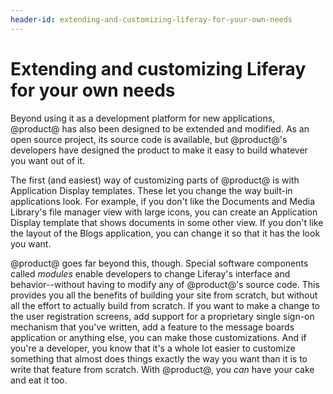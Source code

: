 ```yaml
---
header-id: extending-and-customizing-liferay-for-your-own-needs
---
```


# Extending and customizing Liferay for your own needs

Beyond using it as a development platform for new applications, @product@
has also been designed to be extended and modified. As an open source project,
its source code is available, but @product@'s developers have designed the
product to make it easy to build whatever you want out of it. 

The first (and easiest) way of customizing parts of @product@ is with
Application Display templates. These let you change the way built-in
applications look. For example, if you don't like the Documents and Media
Library's file manager view with large icons, you can create an Application
Display template that shows documents in some other view. If you don't like the
layout of the Blogs application, you can change it so that it has the look you
want. 

@product@ goes far beyond this, though. Special software components called
*modules* enable developers to change Liferay's interface and behavior--without
having to modify any of @product@'s source code. This provides you all the
benefits of building your site from scratch, but without all the effort to
actually build from scratch. If you want to make a change to the user
registration screens, add support for a proprietary single sign-on mechanism
that you've written, add a feature to the message boards application or
anything else, you can make those customizations. And if you're a developer,
you know that it's a whole lot easier to customize something that almost does
things exactly the way you want than it is to write that feature from scratch.
With @product@, you *can* have your cake and eat it too. 
